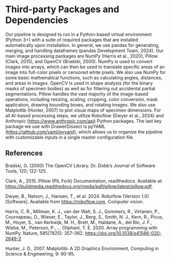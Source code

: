 # Third-party Packages and Dependencies

Our pipeline is designed to run in a Python-based virtual environment (Python 3+) with a suite of required packages that are installed automatically upon installation. In general, we use pandas for generating, merging, and handling dataframes (pandas Development Team, 2024). Our main image processing packages are NumPy (Harris et al., 2020), Pillow (Clark, 2015), and OpenCV (Bradski, 2000). NumPy is used to convert images into arrays, which can then be used to translate specific areas of an image into full-color pixels or censored white pixels. We also use NumPy for some basic mathematical functions, such as calculating angles, distances, and areas in images. OpenCV is used in shape analysis (for the binary masks of specimen bodies) as well as for filtering out accidental partial segmentations. Pillow handles the vast majority of the image-based operations, including resizing, scaling, cropping, color conversion, mask application, drawing bounding boxes, and rotating images. We also use Matplotlib (Hunter, 2007) to plot visual maps of specimen dimensions. For all AI-based processing steps, we utilize Roboflow (​​Dwyer et al., 2024) and Anthropic (https://www.anthropic.com/api) Python packages. The last key package we use with DrawerDissect is pyYAML (https://github.com/yaml/pyyaml), which allows us to organize the pipeline with customizable inputs in a single master configuration file. 

## References

Bradski, G. (2000) The OpenCV Library. Dr. Dobb’s Journal of Software Tools, 120; 122-125.

Clark, A., 2015. Pillow (PIL Fork) Documentation, readthedocs. Available at: https://buildmedia.readthedocs.org/media/pdf/pillow/latest/pillow.pdf.

Dwyer, B., Nelson, J., Hansen, T., et al. 2024. Roboflow (Version 1.0) [Software]. Available from https://roboflow.com. Computer vision.

Harris, C. R., Millman, K. J., van der Walt, S. J., Gommers, R., Virtanen, P., Cournapeau, D., Wieser, E., Taylor, J., Berg, S., Smith, N. J., Kern, R., Picus, M., Hoyer, S., van Kerkwijk, M. H., Brett, M., Haldane, A., del Río, J. F., Wiebe, M., Peterson, P., … Oliphant, T. E. 2020. Array programming with NumPy. Nature, 585(7825): 357–362. https://doi.org/10.1038/s41586-020-2649-2

Hunter, J. D., 2007. Matplotlib: A 2D Graphics Environment, Computing in Science & Engineering, 9: 90-95.

